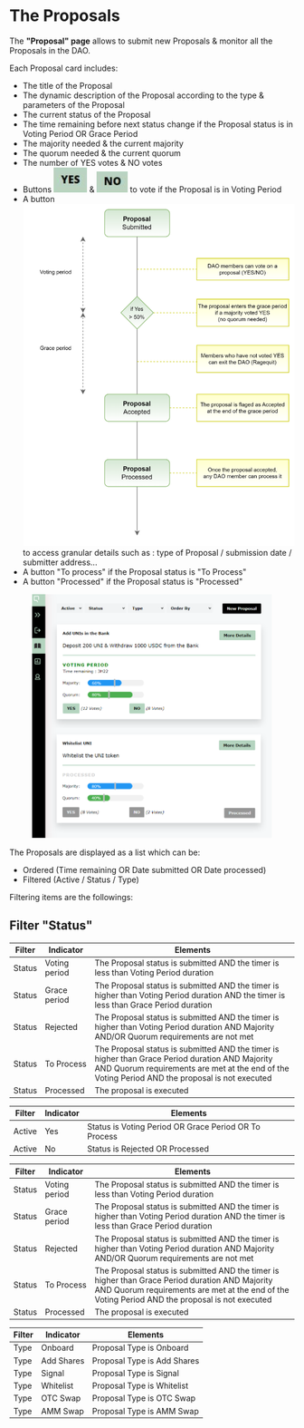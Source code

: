 # The Proposals

The **"Proposal" page** allows to submit new Proposals & monitor all the Proposals in the DAO.

Each Proposal card includes:

* The title of the Proposal
* The dynamic description of the Proposal according to the type & parameters of the Proposal
* The current status of the Proposal
* The time remaining before next status change if the Proposal status is in Voting Period OR Grace Period
* The majority needed & the current majority
* The quorum needed & the current quorum&#x20;
* The number of YES votes & NO votes
* Buttons <img src="../../.gitbook/assets/image (5) (2).png" alt="" data-size="line"> & <img src="../../.gitbook/assets/image (7).png" alt="" data-size="line"> to vote if the Proposal is in Voting Period
* A button <img src="../../.gitbook/assets/image (6).png" alt="" data-size="line"> to access granular details such as : type of Proposal / submission date / submitter address...
* A button "To process" if the Proposal status is "To Process"
* A button "Processed" if the Proposal status is "Processed"

<figure><img src="../../.gitbook/assets/OTC VOTING modified.png" alt=""><figcaption></figcaption></figure>

The Proposals are displayed as a list which can be:&#x20;

* Ordered (Time remaining OR Date submitted OR Date processed)
* Filtered (Active / Status / Type)

Filtering items are the followings:

## Filter "Status"



| Filter | Indicator     | Elements                                                                                                                                                                                          |
| ------ | ------------- | ------------------------------------------------------------------------------------------------------------------------------------------------------------------------------------------------- |
| Status | Voting period | The Proposal status is submitted AND the timer is less than Voting Period duration                                                                                                                |
| Status | Grace period  | The Proposal status is submitted AND the timer is higher than Voting Period duration AND the timer is less than Grace Period duration                                                             |
| Status | Rejected      | The Proposal status is submitted AND the timer is higher than Voting Period duration AND Majority AND/OR Quorum requirements are not met                                                          |
| Status | To Process    | The Proposal status is submitted AND the timer is higher than Grace Period duration AND Majority AND Quorum requirements are met at the end of the Voting Period AND the proposal is not executed |
| Status | Processed     | The proposal is executed                                                                                                                                                                          |



| Filter | Indicator | Elements                                              |
| ------ | --------- | ----------------------------------------------------- |
| Active | Yes       | Status is Voting Period OR Grace Period OR To Process |
| Active | No        | Status is Rejected OR Processed                       |

| Filter | Indicator     | Elements                                                                                                                                                                                          |
| ------ | ------------- | ------------------------------------------------------------------------------------------------------------------------------------------------------------------------------------------------- |
| Status | Voting period | The Proposal status is submitted AND the timer is less than Voting Period duration                                                                                                                |
| Status | Grace period  | The Proposal status is submitted AND the timer is higher than Voting Period duration AND the timer is less than Grace Period duration                                                             |
| Status | Rejected      | The Proposal status is submitted AND the timer is higher than Voting Period duration AND Majority AND/OR Quorum requirements are not met                                                          |
| Status | To Process    | The Proposal status is submitted AND the timer is higher than Grace Period duration AND Majority AND Quorum requirements are met at the end of the Voting Period AND the proposal is not executed |
| Status | Processed     | The proposal is executed                                                                                                                                                                          |

| Filter | Indicator  | Elements                    |
| ------ | ---------- | --------------------------- |
| Type   | Onboard    | Proposal Type is Onboard    |
| Type   | Add Shares | Proposal Type is Add Shares |
| Type   | Signal     | Proposal Type is Signal     |
| Type   | Whitelist  | Proposal Type is Whitelist  |
| Type   | OTC Swap   | Proposal Type is OTC Swap   |
| Type   | AMM Swap   | Proposal Type is AMM Swap   |

